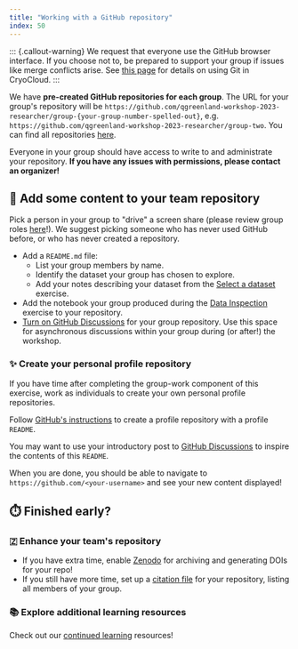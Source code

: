 ```yaml
---
title: "Working with a GitHub repository"
index: 50
---
```


::: {.callout-warning}
We request that everyone use the GitHub browser interface. If you choose not to,
be prepared to support your group if issues like merge conflicts arise. See
[this
page](https://book.cryointhecloud.com/how_tos/background/git.html?highlight=authenticate#authenticating-with-github)
for details on using Git in CryoCloud.
:::

We have **pre-created GitHub repositories for each group**. The URL for your group's
repository will be
`https://github.com/qgreenland-workshop-2023-researcher/group-{your-group-number-spelled-out}`,
e.g. `https://github.com/qgreenland-workshop-2023-researcher/group-two`. You can find
all repositories
[here](https://github.com/orgs/qgreenland-workshop-2023-researcher/repositories?q=group).

Everyone in your group should have access to write to and administrate your repository. **If you have any
issues with permissions, please contact an organizer!**


## 📂 Add some content to your team repository

Pick a person in your group to "drive" a screen share
(please review group roles [here](/content/group-work-expecations.md#group-roles)!). We
suggest picking someone who has never used GitHub before, or who has never created a
repository.

* Add a `README.md` file:
    * List your group members by name.
    * Identify the dataset your group has chosen to explore.
    * Add your notes describing your dataset from the [Select a
      dataset](./select-a-dataset.md) exercise.
* Add the notebook your group produced during the
  [Data Inspection](./data-inspection-with-jupyterlab/index.md) exercise to
  your repository.
* [Turn on GitHub
  Discussions](https://docs.github.com/en/discussions/quickstart#enabling-github-discussions-on-your-repository)
  for your group repository. Use this space for asynchronous discussions within your
  group during (or after!) the workshop.

### ✨ Create your personal profile repository

If you have time after completing the group-work component of this exercise,
work as individuals to create your own personal profile repositories.

Follow [GitHub's
instructions](https://docs.github.com/en/account-and-profile/setting-up-and-managing-your-github-profile/customizing-your-profile/managing-your-profile-readme#adding-a-profile-readme)
to create a profile repository with a profile `README`.

You may want to use your introductory post to [GitHub
Discussions](https://github.com/orgs/qgreenland-workshop-2023-researcher/discussions/categories/introductions)
to inspire the contents of this `README`.

When you are done, you should be able to navigate to `https://github.com/<your-username>`
and see your new content displayed!


## ⏱️ Finished early?

### 🇿 Enhance your team's repository

* If you have extra time, enable
  [Zenodo](https://docs.github.com/en/repositories/archiving-a-github-repository/referencing-and-citing-content)
  for archiving and generating DOIs for your repo!
* If you still have more time, set up a [citation
  file](https://docs.github.com/en/repositories/managing-your-repositorys-settings-and-features/customizing-your-repository/about-citation-files)
  for your repository, listing all members of your group.


### 📚 Explore additional learning resources

Check out our [continued learning](/content/continued-learning.md#gitgithub)
resources!
